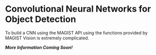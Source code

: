 # Convolutional Neural Networks for Object Detection

To build a CNN using the MAGIST API using the functions provided by MAGIST Vision is extremely complicated.


***More Information Coming Soon!***
